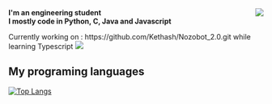 <img align="right" src="https://github-readme-stats.vercel.app/api?username=Kethash&show_icons=true&theme=cobalt" />
<div align="left"> <b> I'm an engineering student </br>
I mostly code in Python, C, Java and Javascript</b>
</div>


<p>
Currently working on : https://github.com/Kethash/Nozobot_2.0.git while learning Typescript

<a href="https://github.com/Kethash/Nozobot_2.0">
	<img src="https://github-readme-stats.vercel.app/api/pin/?username=Kethash&repo=Nozobot_2.0" />
</a>

</p>

## My programing languages

[![Top Langs](https://github-readme-stats.vercel.app/api/top-langs/?username=Kethash&layout=compact)](https://github.com/Kethash/github-readme-stats)
